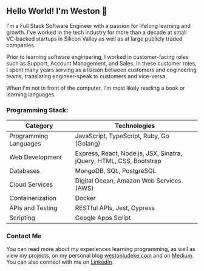 ## Hello World! I'm Weston 👋 

I'm a Full Stack Software Engineer with a passion for lifelong learning and growth. I've worked in the tech industry for more than a decade at small VC-backed startups in Silicon Valley as well as at large publicly traded companies.

Prior to learning software engineering, I worked in customer-facing roles such as Support, Account Management, and Sales. In these customer roles, I spent many years serving as a liaison between customers and engineering teams, translating engineer-speak to customers and vice-versa.

When I'm not in front of the computer, I'm most likely reading a book or learning languages. 

### Programming Stack:

| Category              | Technologies                                  |
|-----------------------|-----------------------------------------------|
| Programming Languages | JavaScript, TypeScript, Ruby, Go (Golang)     |
| Web Development       | Express, React, Node.js, JSX, Sinatra, jQuery, HTML, CSS, Bootstrap |
| Databases             | MongoDB, SQL, PostgreSQL                     |
| Cloud Services        | Digital Ocean, Amazon Web Services (AWS)     |
| Containerization      | Docker                                       |
| APIs and Testing      | RESTful APIs, Jest, Cypress                  |
| Scripting             | Google Apps Script                           |

### Contact Me

You can read more about my experiences learning programming, as well as view my projects, on my personal blog [westonludeke.com](https://westonludeke.com) and on [Medium](https://westonludeke.medium.com/). You can also connect with me on [LinkedIn](https://linkedin.com/in/westonludeke).


<!--
**westonludeke/westonludeke** is a ✨ _special_ ✨ repository because its `README.md` (this file) appears on your GitHub profile.

Here are some ideas to get you started:

- 🔭 I’m currently working on ...
- 🌱 I’m currently learning ...
- 👯 I’m looking to collaborate on ...
- 🤔 I’m looking for help with ...
- 💬 Ask me about ...
- 📫 How to reach me: ...
- 😄 Pronouns: ...
- ⚡ Fun fact: ...
-->
